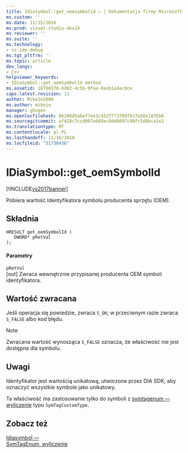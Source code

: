 ```yaml
---
title: Idiasymbol::get_oemsymbolid — | Dokumentacja firmy Microsoft
ms.custom: ''
ms.date: 11/15/2016
ms.prod: visual-studio-dev14
ms.reviewer: ''
ms.suite: ''
ms.technology:
- vs-ide-debug
ms.tgt_pltfrm: ''
ms.topic: article
dev_langs:
- C++
helpviewer_keywords:
- IDiaSymbol::get_oemSymbolId method
ms.assetid: 187801f0-bd82-4c5b-9fae-8eeb1a4ac0ce
caps.latest.revision: 11
author: MikeJo5000
ms.author: mikejo
manager: ghogen
ms.openlocfilehash: 0b200d5a6ef7ee1c452f773709f817a56e1835b6
ms.sourcegitcommit: af428c7ccd007e668ec0dd8697c88fc5d8bca1e2
ms.translationtype: MT
ms.contentlocale: pl-PL
ms.lasthandoff: 11/16/2018
ms.locfileid: "51730436"
---
```

# <a name="idiasymbolgetoemsymbolid"></a>IDiaSymbol::get_oemSymbolId
[!INCLUDE[vs2017banner](../../includes/vs2017banner.md)]

Pobiera wartość Identyfikatora symbolu producenta sprzętu (OEM).  
  
## <a name="syntax"></a>Składnia  
  
```cpp#  
HRESULT get_oemSymbolId (   
   DWORD* pRetVal  
);  
```  
  
#### <a name="parameters"></a>Parametry  
 `pRetVal`  
 [out] Zwraca wewnętrznie przypisanej producenta OEM symboli identyfikatora.  
  
## <a name="return-value"></a>Wartość zwracana  
 Jeśli operacja się powiedzie, zwraca `S_OK`; w przeciwnym razie zwraca `S_FALSE` albo kod błędu.  
  
> [!NOTE]
>  Zwracana wartość wynosząca `S_FALSE` oznacza, że właściwość nie jest dostępna dla symbolu.  
  
## <a name="remarks"></a>Uwagi  
 Identyfikator jest wartością unikatową, utworzone przez DIA SDK, aby oznaczyć wszystkie symbole jako unikatowy.  
  
 Ta właściwość ma zastosowanie tylko do symboli z [symtagenum — wyliczenie](../../debugger/debug-interface-access/symtagenum.md) typu `SymTagCustomType`.  
  
## <a name="see-also"></a>Zobacz też  
 [Idiasymbol —](../../debugger/debug-interface-access/idiasymbol.md)   
 [SymTagEnum, wyliczenie](../../debugger/debug-interface-access/symtagenum.md)



